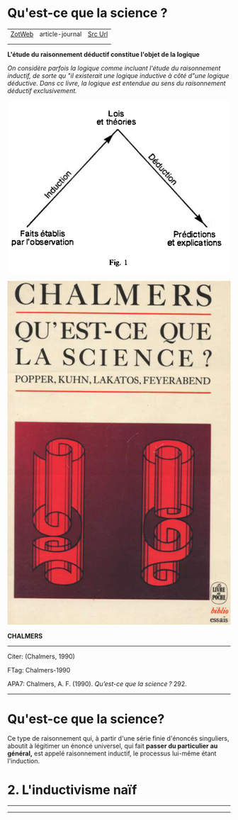 
# Qu'est-ce que la science ?
|       |       |       |
|  ---  |  ---  |  ---  |
|   [ZotWeb](http://zotero.org/users/180474/items/T2CWCHU6)    | article-journal      | [Src Url](undefined)      |
|       |       |       |
|       |       |       |

**L'étude du raisonnement déductif constitue l'objet de la logique**

  

_On considère parfois la logique comme incluant l'étude du raisonnement inductif, de sorte qu "il existerait une logique inductive à côté d"une logique déductive. Dans cc livre, la logique est entendue au sens du raisonnement déductif exclusivement._





![](12DsEZcAeVHoDMJrfZqn.png)





![](1o7jaRoMR9w5kdCPJpkF.png)



**CHALMERS**

  

---------------------------------------------------------

Citer: (Chalmers, 1990)

FTag: Chalmers-1990

APA7: Chalmers, A. F. (1990). _Qu’est-ce que la science ?_ 292.

-----------------------------------------------------------------------



Qu'est-ce que la science?
=========================



Ce type de raisonnement qui, à partir d'une série finie d'énoncés singuliers, aboutit à légitimer un énoncé universel, qui fait **passer du particulier au général,** est appelé raisonnement inductif, le processus lui-même étant l'induction.



2\. L'inductivisme naïf
=======================






----

----

